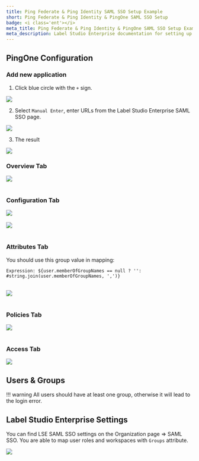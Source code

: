 ```yaml
---
title: Ping Federate & Ping Identity SAML SSO Setup Example
short: Ping Federate & Ping Identity & PingOne SAML SSO Setup
badge: <i class='ent'></i>
meta_title: Ping Federate & Ping Identity & PingOne SAML SSO Setup Example
meta_description: Label Studio Enterprise documentation for setting up Ping Federate & Ping Identity & PingOne SAML SSO Setup Example.
---
```


## PingOne Configuration

### Add new application 

1. Click blue circle with the `+` sign.  
<img src="/images/pingone/setup-1.png" class="gif-border">

2. Select `Manual Enter`, enter URLs from the Label Studio Enterprise SAML SSO page.
<img src="/images/pingone/setup-2.png" class="gif-border">

3. The result
<img src="/images/pingone/main.png" class="gif-border">


### Overview Tab

<img src="/images/pingone/overview.png" class="gif-border">
<br><br>

### Configuration Tab

<img src="/images/pingone/configuration-1.png" class="gif-border">
<br><br>

<img src="/images/pingone/configuration-2.png" class="gif-border">
<br><br>

### Attributes Tab

You should use this group value in mapping:
```
Expression: ${user.memberOfGroupNames == null ? '': #string.join(user.memberOfGroupNames, ',')}
```
<br>
<img src="/images/pingone/attributes.png" class="gif-border">
<br><br>

### Policies Tab

<img src="/images/pingone/policies.png" class="gif-border">
<br><br>

### Access Tab

<img src="/images/pingone/access.png" class="gif-border">

## Users & Groups

!!! warning
    All users should have at least one group, otherwise it will lead to the login error.
     

## Label Studio Enterprise Settings 

You can find LSE SAML SSO settings on the Organization page => SAML SSO. You are able to map user roles and workspaces with `Groups` attribute.  
 
<img src="/images/pingone/saml-settings.png" class="gif-border">

